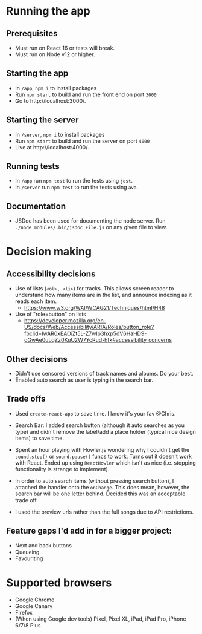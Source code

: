 # Running the app
## Prerequisites
- Must run on React 16 or tests will break.
- Must run on Node v12 or higher.

## Starting the app

-  In `/app`, `npm i` to install packages
-  Run `npm start` to build and run the front end on port `3000`
-  Go to http://localhost:3000/.

## Starting the server
-  In `/server`, `npm i` to install packages
-  Run `npm start` to build and run the server on port `4000`
-  Live at http://localhost:4000/.

## Running tests

-  In `/app` run `npm test` to run the tests using `jest`.
-  In `/server` run `npm test` to run the tests using `ava`.

## Documentation

-  JSDoc has been used for documenting the node server. Run `./node_modules/.bin/jsdoc File.js` on any given file to view.

# Decision making
## Accessibility decisions

- Use of lists (`<ol>, <li>`) for tracks. This allows screen reader to understand how many items are in the list, and announce indexing as it reads each item.
    - https://www.w3.org/WAI/WCAG21/Techniques/html/H48
- Use of "role=button" on lists
    - https://developer.mozilla.org/en-US/docs/Web/Accessibility/ARIA/Roles/button_role?fbclid=IwAR0xEAOiZt5L-Z7wIp3hxp5dV6HaHD9-oGwAe0uLqZz0KuU2W7YcRud-hfk#accessibility_concerns

## Other decisions
- Didn't use censored versions of track names and albums. Do your best.
- Enabled auto search as user is typing in the search bar.

## Trade offs
- Used `create-react-app` to save time. I know it's your fav @Chris.

- Search Bar: I added search button (although it auto searches as you type) and didn't remove the label/add a place holder (typical nice design items) to save time.

- Spent an hour playing with Howler.js wondering why I couldn't get the `sound.stop()` or `sound.pause()` funcs to work. Turns out it doesn't work with React. Ended up using `ReactHowler` which isn't as nice (i.e. stopping functionality is strange to implement).

- In order to auto search items (without pressing search button), I attached the handler onto the `onChange`. This does mean, however, the search bar will be one letter behind. Decided this was an acceptable trade off.

- I used the preview urls rather than the full songs due to API restrictions.

## Feature gaps I'd add in for a bigger project:
- Next and back buttons
- Queueing
- Favouriting

# Supported browsers
- Google Chrome
- Google Canary
- Firefox
- (When using Google dev tools) Pixel, Pixel XL, iPad, iPad Pro, iPhone 6/7/8 Plus
